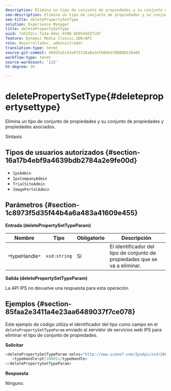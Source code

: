 ```yaml
---
description: Elimina un tipo de conjunto de propiedades y su conjunto de propiedades y propiedades asociados.
seo-description: Elimina un tipo de conjunto de propiedades y su conjunto de propiedades y propiedades asociados.
seo-title: deletePropertySetType
solution: Experience Manager
title: deletePropertySetType
uuid: 7a5232cc-fa3a-4dac-bf88-8b954dd37c87
feature: Dynamic Media Classic,SDK/API
role: Desarrollador, administrador
translation-type: tm+mt
source-git-commit: 469d1a5c43a972116a8a2efb0de5708800130a99
workflow-type: tm+mt
source-wordcount: '113'
ht-degree: 9%

---
```



# deletePropertySetType{#deletepropertysettype}

Elimina un tipo de conjunto de propiedades y su conjunto de propiedades y propiedades asociados.

Sintaxis

## Tipos de usuarios autorizados {#section-16a17b4ebf9a4639bdb2784a2e9fe00d}

* `IpsAdmin`
* `IpsCompanyAdmin`
* `TrialSiteAdmin`
* `ImagePortalAdmin`

## Parámetros {#section-1c8973f5d35f44b4a6a483a41609e455}

**Entrada (deletePropertySetTypeParam)**

| Nombre | Tipo | Obligatorio | Descripción |
|---|---|---|---|
| `*`typeHandle`*` | `xsd:string` | Sí | El identificador del tipo de conjunto de propiedades que se va a eliminar. |

**Salida (deletePropertySetTypeParam)**

La API IPS no devuelve una respuesta para esta operación.

## Ejemplos {#section-85faa2e3411a4e23aa6489037f7ce078}

Este ejemplo de código utiliza el identificador del tipo como campo en el `deletePropertySetTypeParam` enviado al servidor de servicios web IPS para eliminar el tipo de conjunto de propiedades.

**Solicitar**

```java
<deletePropertySetTypeParam xmlns="http://www.scene7.com/IpsApi/xsd/2008-01-15">
   <typeHandle>pt|10801</typeHandle>
</deletePropertySetTypeParam>
```

**Respuesta**

Ninguno.
